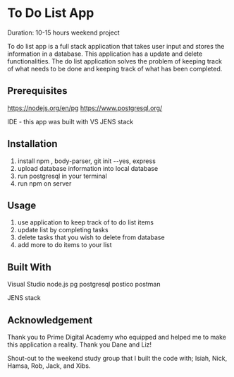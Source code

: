 # To Do List App 

Duration: 10-15 hours weekend project


To do list app is a full stack application that takes user input and stores the information in a database.  This application has a update and delete functionalities.  The do list application solves the problem of keeping track of what needs to be done and keeping track of what has been completed. 

## Prerequisites

https://nodejs.org/en/pg
https://www.postgresql.org/

IDE - this app was built with VS 
JENS stack 

## Installation 
1. install npm , body-parser, git init --yes, express
2. upload database information into local database
3. run postgresql in your terminal
4. run npm on server


## Usage
1. use application to keep track of to do list items 
2. update list by completing tasks
3. delete tasks that you wish to delete from database 
4. add more to do items to your list

## Built With 
Visual Studio
node.js
pg
postgresql
postico 
postman 

JENS stack 


## Acknowledgement 
Thank you to Prime Digital Academy who equipped and helped me to make this application a reality.  Thank you Dane and Liz! 

Shout-out to the weekend study group that I built the code with; Isiah, Nick, Hamsa, Rob, Jack, and Xibs.  
